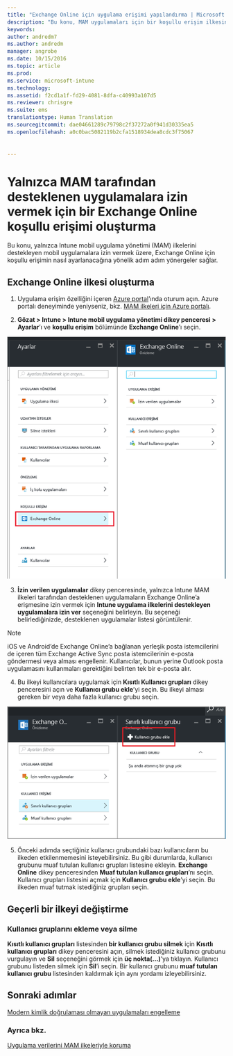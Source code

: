 ```yaml
---
title: "Exchange Online için uygulama erişimi yapılandırma | Microsoft Intune"
description: "Bu konu, MAM uygulamaları için bir koşullu erişim ilkesini nasıl yapılandırabileceğinizi açıklar."
keywords: 
author: andredm7
ms.author: andredm
manager: angrobe
ms.date: 10/15/2016
ms.topic: article
ms.prod: 
ms.service: microsoft-intune
ms.technology: 
ms.assetid: f2cd1a1f-fd29-4081-8dfa-c40993a107d5
ms.reviewer: chrisgre
ms.suite: ems
translationtype: Human Translation
ms.sourcegitcommit: dae04661289c79798c2f37272a0f941d30335ea5
ms.openlocfilehash: a0c0bac5082119b2cfa1518934dea8cdc3f75067


---
```


# <a name="create-an-exchange-online-conditional-access-to-only-allow-apps-supported-by-mam"></a>Yalnızca MAM tarafından desteklenen uygulamalara izin vermek için bir Exchange Online koşullu erişimi oluşturma
Bu konu, yalnızca Intune mobil uygulama yönetimi (MAM) ilkelerini destekleyen mobil uygulamalara izin vermek üzere, Exchange Online için koşullu erişimin nasıl ayarlanacağına yönelik adım adım yönergeler sağlar.


## <a name="create-an-exchange-online-policy"></a>Exchange Online ilkesi oluşturma
1.  Uygulama erişim özelliğini içeren [Azure portal](https://portal.azure.com)’ında oturum açın. Azure portalı deneyiminde yeniyseniz, bkz. [MAM ilkeleri için Azure portalı](azure-portal-for-microsoft-intune-mam-policies.md).

2.  **Gözat > Intune > Intune mobil uygulama yönetimi dikey penceresi > Ayarlar**’ı ve **koşullu erişim** bölümünde **Exchange Online**’ı seçin.

  ![Ayarlar dikey penceresinin Exchange Online seçeneği vurgulanmış olarak koşullu erişim bölümünü gösteren ekran görüntüsü](../media/mam-ca-settings-exo.png)

3.  **İzin verilen uygulamalar** dikey penceresinde, yalnızca Intune MAM ilkeleri tarafından desteklenen uygulamaların Exchange Online’a erişmesine izin vermek için **Intune uygulama ilkelerini destekleyen uygulamalara izin ver** seçeneğini belirleyin. Bu seçeneği belirlediğinizde, desteklenen uygulamalar listesi görüntülenir.

  >[!NOTE]
  >iOS ve Android’de Exchange Online’a bağlanan yerleşik posta istemcilerini de içeren tüm Exchange Active Sync posta istemcilerinin e-posta göndermesi veya alması engellenir. Kullanıcılar, bunun yerine Outlook posta uygulamasını kullanmaları gerektiğini belirten tek bir e-posta alır. 
4.   Bu ilkeyi kullanıcılara uygulamak için **Kısıtlı Kullanıcı grupları** dikey penceresini açın ve **Kullanıcı grubu ekle**’yi seçin. Bu ilkeyi alması gereken bir veya daha fazla kullanıcı grubu seçin.

  ![Kullanıcı grubu ekle seçeneğinin vurgulandığı kısıtlı kullanıcı grupları dikey penceresinin ekran görüntüsü](../media/mam-ca-add-user-group.png)

5.  Önceki adımda seçtiğiniz kullanıcı grubundaki bazı kullanıcıların bu ilkeden etkilenmemesini isteyebilirsiniz. Bu gibi durumlarda, kullanıcı grubunu muaf tutulan kullanıcı grupları listesine ekleyin. **Exchange Online** dikey penceresinden **Muaf tutulan kullanıcı grupları**’nı seçin. Kullanıcı grupları listesini açmak için **Kullanıcı grubu ekle**’yi seçin. Bu ilkeden muaf tutmak istediğiniz grupları seçin.  

## <a name="modify-an-existing-policy"></a>Geçerli bir ilkeyi değiştirme
### <a name="add-or-delete-user-groups"></a>Kullanıcı gruplarını ekleme veya silme

**Kısıtlı kullanıcı grupları** listesinden **bir kullanıcı grubu silmek** için **Kısıtlı kullanıcı grupları** dikey penceresini açın, silmek istediğiniz kullanıcı grubunu vurgulayın ve **Sil** seçeneğini görmek için **üç nokta(...)**’ya tıklayın. Kullanıcı grubunu listeden silmek için **Sil**’i seçin. Bir kullanıcı grubunu **muaf tutulan kullanıcı grubu** listesinden kaldırmak için aynı yordamı izleyebilirsiniz.


## <a name="next-steps"></a>Sonraki adımlar
[Modern kimlik doğrulaması olmayan uygulamaları engelleme](block-apps-with-no-modern-authentication.md)
### <a name="see-also"></a>Ayrıca bkz.
[Uygulama verilerini MAM ilkeleriyle koruma](protect-app-data-using-mobile-app-management-policies-with-microsoft-intune.md)



<!--HONumber=Dec16_HO2-->


